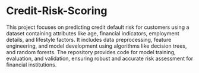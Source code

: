 # Credit-Risk-Scoring
This project focuses on predicting credit default risk for customers using a dataset containing attributes like age, financial indicators, employment details, and lifestyle factors.  It includes data preprocessing, feature engineering, and model development using algorithms like decision trees, and random forests.
The repository provides code for model training, evaluation, and validation, ensuring robust and accurate risk assessment for financial institutions.
